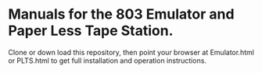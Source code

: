 #  Manuals for the 803 Emulator and Paper Less Tape Station.

Clone or down load this repository, then point your browser at Emulator.html or PLTS.html
to get full installation and operation instructions.


